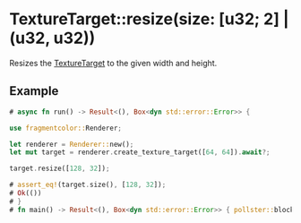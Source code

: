 # TextureTarget::resize(size: [u32; 2] | (u32, u32))

Resizes the [TextureTarget](https://fragmentcolor.org/api/targets/texturetarget) to the given width and height.

## Example

```rust
# async fn run() -> Result<(), Box<dyn std::error::Error>> {

use fragmentcolor::Renderer;

let renderer = Renderer::new();
let mut target = renderer.create_texture_target([64, 64]).await?;

target.resize([128, 32]);

# assert_eq!(target.size(), [128, 32]);
# Ok(())
# }
# fn main() -> Result<(), Box<dyn std::error::Error>> { pollster::block_on(run()) }
```
